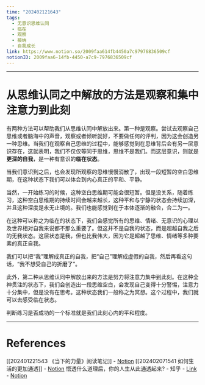 ```yaml
---
time: "202402121643"
tags:
  - 无意识思维认同
  - 临在
  - 观察
  - 接纳
  - 自我成长
link: https://www.notion.so/2009faa614fb4450a7c97976836509cf
notionID: 2009faa6-14fb-4450-a7c9-7976836509cf
---
```


--- 
# 从思维认同之中解放的方法是观察和集中注意力到此刻

有两种方法可以帮助我们从思维认同中解放出来。第一种是观察。尝试去观察自己思维或者脑海中的声音，观察或者倾听就好，不要做任何的评判，因为这会创造另一种思维。当我们在观察自己思维的过程中，能够感觉到在思维背后会有另一层意识存在，这就表明，我们不仅仅等同于思维，思维不是我们。而这层意识，则就是**更深的自我**，是一种有意识的**临在状态**。

当我们意识到之后，也会发现所观察的思维慢慢消散了，出现一段短暂的空白思维期，在这种状态下我们可以体会到内心真正的平和、平静。

当然，一开始练习的时候，这种空白思维期可能会很短暂。但是没关系，随着练习，这种空白思维期的持续时间会越来越长，这种平和与宁静的状态会持续加深，并且这种深度是永无止境的。我们也能感觉到在于本体逐渐的融合，合二为一。

在这种可以称之为临在的状态下，我们会感觉所有的思维、情绪、无意识的心理以及世界相对自我来说都不那么重要了。但这并不是自我的状态，而是超越自我之后的无我状态。这层状态是我，但也比我伟大，因为它是超越了思维、情绪等多种要素的真正自我。

我们可以把“我”理解成真正的自我，把“自己”理解成虚假的自我，然后再看这句话，“我不想受自己的折磨了”。

此外，第二种从思维认同中解放出来的方法是努力将注意力集中到此刻。在这种全神贯注的状态下，我们会创造出一段思维空白，会发现自己变得十分警惕，注意力十分集中，但是没有在思考。这种状态我们一般称之为冥想。这个过程中，我们就可以去感受临在状态。

判断练习是否成功的一个标准就是我们此刻心内的平和程度。

---
# References

[[202401221543 《当下的力量》阅读笔记]] - [Notion](https://www.notion.so/202401221543-e239692273634b2eb699dd6eb824d8fb?pvs=4)
[[202402071541 如何生活的更加通透]] - [Notion](https://www.notion.so/202402071541-240dcdf5c4fa438283fd0f5dd93be30a?pvs=4)
悟透什么道理后，你的人生从此通透起来? - 知乎 - [Link](https://www.zhihu.com/question/623439566/answer/3286558070) - [Notion](https://www.notion.so/35543ad848bf415f8162457a06b12001?pvs=4)